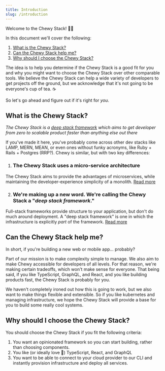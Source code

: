 ```yaml
---
title: Introduction
slug: /introduction
---
```


Welcome to the Chewy Stack! 🐆😊 

In this document we'll cover the following:

1. [What is the Chewy Stack?](#what-is-the-chewy-stack)
2. [Can the Chewy Stack help me?](#can-the-chewy-stack-help-me)
3. [Why should I choose the Chewy Stack?](#why-should-i-choose-the-chewy-stack)

The idea is to help you determine if the Chewy Stack is a good fit for you and why you might want to choose the Chewy Stack over other comparable tools. We believe the Chewy Stack can help a wide variety of developers to get projects off the ground, but we acknowledge that it's not going to be everyone's cup of tea. ☕️ 

So let's go ahead and figure out if it's right for *you*.


## What is the Chewy Stack?

_*The Chewy Stack is a [deep stack framework](./philosophy/deep-stack-framework.md) which aims to get developer from zero to scalable product faster than anything else out there*_

If you've made it here, you've probably come across other dev stacks like LAMP, MERN, MEAN, or even ones without funky acronyms, like Ruby + Rails + Postgres (RRP?). Chewy is similar, but with two key differences:

1. ### The Chewy Stack uses a micro-service architecture
The Chewy Stack aims to provide the advantages of microservices, while maintaining the developer-experience simplicity of a monolith. [Read more](./philosophy/microservices.md)

2. ### We're making up a new word. We're calling the Chewy Stack a "*deep stack framework*." 
Full-stack frameworks provide structure to your application, but don't do much around deployment. A "deep stack framework" is one in which the infrastructure is explicitly *part* of the framework. [Read more](./philosophy/deep-stack-framework.md)


## Can the Chewy Stack help me?

In short, if you're building a new web or mobile app... probably? 

Part of our mission is to make complexity simple to manage. We also aim to make Chewy accessible for developers of all levels. For that reason, we're making certain tradeoffs, which won't make sense for everyone. That being said, if you like TypeScript, GraphQL, and React, and you like building products fast, the Chewy Stack is probably for you.

We haven't completely ironed out how this is going to work, but we also want to make things flexible and extensible. So if you like kubernetes and managing infrastructure, we hope the Chewy Stack will provide a base for you to build some really cool systems.


## Why should I choose the Chewy Stack?

You should choose the Chewy Stack if you fit the following criteria:

1. You want an opinionated framework so you can start building, rather than choosing components.
2. You like (or ideally love 🧡) TypeScript, React, and GraphQL
3. You want to be able to connect to your cloud provider to our CLI and instantly provision infrastructure and deploy all services.